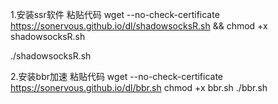 1.安装ssr软件
粘贴代码
wget --no-check-certificate https://sonervous.github.io/dl/shadowsocksR.sh && chmod +x shadowsocksR.sh

./shadowsocksR.sh

2.安装bbr加速
粘贴代码
wget --no-check-certificate https://sonervous.github.io/dl/bbr.sh
  chmod +x bbr.sh
  ./bbr.sh
